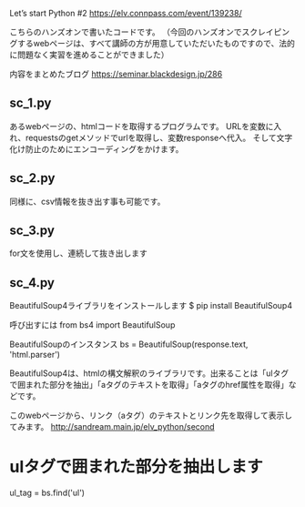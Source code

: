 Let’s start Python #2
https://elv.connpass.com/event/139238/

こちらのハンズオンで書いたコードです。
（今回のハンズオンでスクレイピングするwebページは、すべて講師の方が用意していただいたものですので、法的に問題なく実習を進めることができました）

内容をまとめたブログ
https://seminar.blackdesign.jp/286


## sc_1.py
あるwebページの、htmlコードを取得するプログラムです。
URLを変数に入れ、requestsのgetメソッドでurlを取得し、変数responseへ代入。
そして文字化け防止のためにエンコーディングをかけます。


## sc_2.py
同様に、csv情報を抜き出す事も可能です。


## sc_3.py
for文を使用し、連続して抜き出します

## sc_4.py
BeautifulSoup4ライブラリをインストールします
$ pip install BeautifulSoup4

呼び出すには
from bs4 import BeautifulSoup

BeautifulSoupのインスタンス
bs = BeautifulSoup(response.text, 'html.parser')

BeautifulSoup4は、htmlの構文解釈のライブラリです。出来ることは「ulタグで囲まれた部分を抽出」「aタグのテキストを取得」「aタグのhref属性を取得」などです。
	
このwebページから、リンク（aタグ）のテキストとリンク先を取得して表示してみます。
http://sandream.main.jp/elv_python/second

# ulタグで囲まれた部分を抽出します
ul_tag = bs.find('ul')




